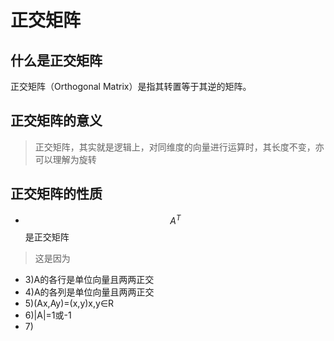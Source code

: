 # 正交矩阵

## 什么是正交矩阵

正交矩阵（Orthogonal Matrix）是指其转置等于其逆的矩阵。

## 正交矩阵的意义

> 正交矩阵，其实就是逻辑上，对同维度的向量进行运算时，其长度不变，亦可以理解为旋转

## 正交矩阵的性质

* $$A^T$$是正交矩阵
>这是因为
* 3\)A的各行是单位向量且两两正交
* 4\)A的各列是单位向量且两两正交
* 5\)\(Ax,Ay\)=\(x,y\)x,y∈R
* 6\)\|A\|=1或-1
* 7\) 




